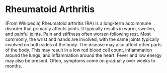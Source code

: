 # Rheumatoid Arthritis

(From Wikipedia) Rheumatoid arthritis (RA) is a long-term autoimmune disorder that primarily affects joints. It typically results in warm, swollen, and painful joints. Pain and stiffness often worsen following rest. Most commonly, the wrist and hands are involved, with the same joints typically involved on both sides of the body. The disease may also affect other parts of the body. This may result in a low red blood cell count, inflammation around the lungs, and inflammation around the heart. Fever and low energy may also be present. Often, symptoms come on gradually over weeks to months.